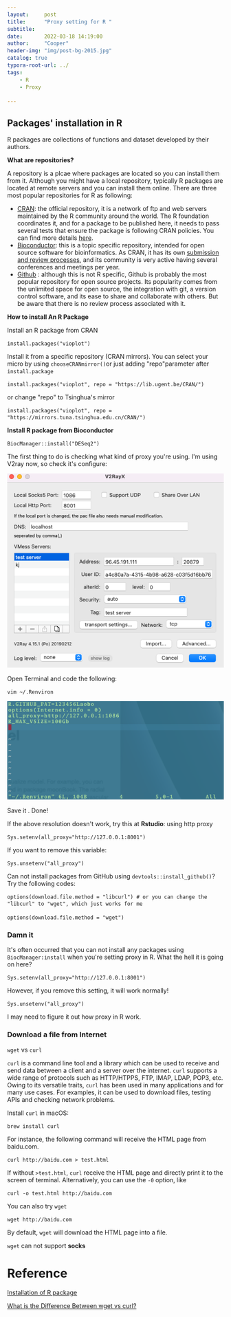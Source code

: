 ```yaml
---
layout:     post
title:      "Proxy setting for R "
subtitle:   
date:       2022-03-18 14:19:00
author:     "Cooper"
header-img: "img/post-bg-2015.jpg"
catalog: true
typora-root-url: ../
tags:
    - R
    - Proxy
    
---
```


## Packages' installation in R

R packages are collections of functions and dataset developed by their authors.

**What are repositories?**

A repository is a plcae where packages are located so you can install them from it. Although you might have a local repository, typically R packages are located at remote servers and you can install them online. There are three most popular repositories for R as following:

- [CRAN](https://cran.r-project.org/): the official repository, it is a network of ftp and web servers maintained by the R community around the world. The R foundation coordinates it, and for a package to be published here, it needs to pass several tests that ensure the package is following CRAN policies. You can find more details [here](https://cran.r-project.org/web/packages/policies.html).
- [Bioconductor](https://www.bioconductor.org/): this is a topic specific repository, intended for open source software for bioinformatics. As CRAN, it has its own [submission and review processes](https://www.bioconductor.org/developers/package-submission/), and its community is very active having several conferences and meetings per year.
- [Github](https://github.com/) : although this is not R specific, Github is probably the most popular repository for open source projects. Its popularity comes from the unlimited space for open source, the integration with git, a version control software, and its ease to share and collaborate with others. But be aware that there is no review process associated with it.

**How to install An R Package**

Install an R package from CRAN

```
install.packages("vioplot")
```

Install it from a specific repository (CRAN mirrors). You can select your micro by using `chooseCRANmirror()`or just adding "repo"parameter after `install.package`

```
install.packages("vioplot", repo = "https://lib.ugent.be/CRAN/")

```

or change "repo" to Tsinghua's mirror

```
install.packages("vioplot", repo = "https://mirrors.tuna.tsinghua.edu.cn/CRAN/")
```



**Install R package from  Bioconductor**

```
BiocManager::install("DESeq2")
```







The first thing to do is checking what kind of proxy you're using. I'm using V2ray now, so check it's configure:

![image-20220318115258130](/img/md-post/2022-03-18-Rstudio%20proxy/image-20220318115258130.png)



Open Terminal and code the following:



```
vim ~/.Renviron
```



![Screen Shot 2022-03-31 at 10.39.05](/img/md-post/2022-03-18-Rstudio%20proxy/Screen%20Shot%202022-03-31%20at%2010.39.05.png)

Save it . Done!

If the above resolution doesn't work, try this at **Rstudio**: using http proxy

```
Sys.setenv(all_proxy="http://127.0.0.1:8001")
```

If you want to remove this variable:

```
Sys.unsetenv("all_proxy")
```



Can not install packages from GitHub using `devtools::install_github()`? Try the following codes:

```
options(download.file.method = "libcurl") # or you can change the "libcurl" to "wget", which just works for me

options(download.file.method = "wget")
```



### Damn it

It's often occurred that you can not install any packages using `BiocManager:install` when you're setting proxy in R. What the hell it is going on here?

```
Sys.setenv(all_proxy="http://127.0.0.1:8001")
```

However, if you remove this setting, it will work normally!

```
Sys.unsetenv("all_proxy")
```

I may need to figure it out how proxy in R work.

### Download a file from Internet

`wget` vs `curl`

`curl` is a command line tool and a library which can be used to receive and send data between a client and a server over the internet.  `curl` supports a wide range of protocols such as HTTP/HTPPS, FTP, IMAP, LDAP, POP3, etc. Owing to its versatile traits, `curl` has been used in many applications and for many use cases. For examples, it can be used to download files, testing APIs and checking network problems. 

Install `curl` in macOS:

```
brew install curl
```

For instance, the following command will receive the HTML page from baidu.com.

```
curl http://baidu.com > test.html
```

If without `>test.html`,  `curl` receive the HTML page and directly print it to the screen of terminal. Alternatively, you can use the `-0` option, like

```
curl -o test.html http://baidu.com 
```

You can also try `wget`

```
wget http://baidu.com
```

By default, `wget` will download the HTML page into a file.

`wget` can not support **socks**



# Reference

[Installation of R package](https://www.datacamp.com/community/tutorials/r-packages-guide) 

[What is the Difference Between wget vs curl?](https://linuxhint.com/what-is-the-difference-between-wget-vs-curl/#:~:text=Wget%20is%20a%20simple%20transfer,fewer%20protocols%20compared%20to%20cURL.)
